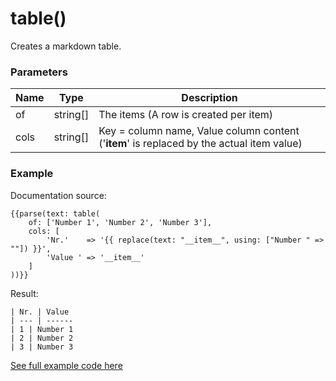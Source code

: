 # table()

Creates a markdown table.

### Parameters

| Name | Type | Description
| ---- | ---- | -----------
| of | string[] | The items (A row is created per item)
| cols | string[] | Key = column name, Value column content ('__item__' is replaced by the actual item value)

### Example

Documentation source:

```
{{parse(text: table(
    of: ['Number 1', 'Number 2', 'Number 3'],
    cols: [
        'Nr.'    => '{{ replace(text: "__item__", using: ["Number " => ""]) }}',
        'Value ' => '__item__'
    ]
))}}
```

Result:

```
| Nr. | Value 
| --- | ------
| 1 | Number 1
| 2 | Number 2
| 3 | Number 3
```

[See full example code here](../../examples/functions/table)
